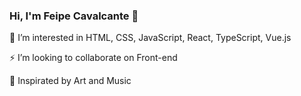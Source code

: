 ### Hi, I'm Feipe Cavalcante 👋

<p>👀 I’m interested in HTML, CSS, JavaScript, React, TypeScript, Vue.js</p>
<p>⚡ I’m looking to collaborate on Front-end</p>
<p>💞️ Inspirated by Art and Music</p>
